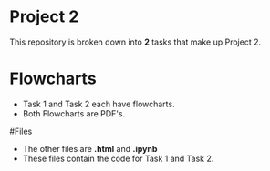 # Project 2
This repository is broken down into **2** tasks that make up Project 2.

# Flowcharts
- Task 1 and Task 2 each have flowcharts.
- Both Flowcharts are PDF's.

#Files
- The other files are **.html** and **.ipynb**
- These files contain the code for Task 1 and Task 2. 
